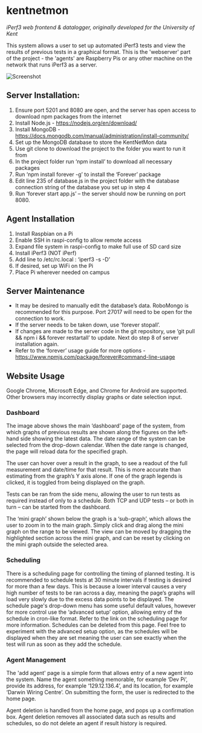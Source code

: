 # kentnetmon
*iPerf3 web frontend &amp; datalogger, originally developed for the University of Kent*

This system allows a user to set up automated iPerf3 tests and view the results of previous tests in a graphical format. This is the 'webserver' part of the project - the 'agents' are Raspberry Pis or any other machine on the network that runs iPerf3 as a server.

![Screenshot](http://i.imgur.com/MEstUXo.png)

## Server Installation:
 1. Ensure port 5201 and 8080 are open, and the server has open access to download npm packages from the internet
 2.	Install Node.js - https://nodejs.org/en/download/
 3.	Install MongoDB - https://docs.mongodb.com/manual/administration/install-community/
 4.	Set up the MongoDB database to store the KentNetMon data
 5.	Use git clone to download the project to the folder you want to run it from
 6.	In the project folder run ‘npm install’ to download all necessary packages
 7.	Run ‘npm install forever -g’ to install the ‘Forever’ package
 8.	Edit line 235 of database.js in the project folder with the database connection string of the database you set up in step 4
 9.	Run ‘forever start app.js’ – the server should now be running on port 8080.

## Agent Installation
 1.	Install Raspbian on a Pi
 2.	Enable SSH in raspi-config to allow remote access
 3.	Expand file system in raspi-config to make full use of SD card size
 4.	Install iPerf3 (NOT iPerf)
 5.	Add line to /etc/rc.local : ‘iperf3 -s -D’
 6.	If desired, set up WiFi on the Pi
 7.	Place Pi wherever needed on campus

## Server Maintenance
 - It may be desired to manually edit the database’s data. RoboMongo is recommended for this purpose. Port 27017 will need to be open for the connection to work.
 - If the server needs to be taken down, use ‘forever stopall’.
 - If changes are made to the server code in the git repository, use ‘git pull && npm i && forever restartall’ to update. Next do step 8 of server installation again. 
 - Refer to the ‘forever’ usage guide for more options - https://www.npmjs.com/package/forever#command-line-usage 

## Website Usage
Google Chrome, Microsoft Edge, and Chrome for Android are supported. Other browsers may incorrectly display graphs or date selection input.
### Dashboard
The image above shows the main ‘dashboard’ page of the system, from which graphs of previous results are shown along the figures on the left-hand side showing the latest data. The date range of the system can be selected from the drop-down calendar. When the date range is changed, the page will reload data for the specified graph. 

The user can hover over a result in the graph, to see a readout of the full measurement and date/time for that result. This is more accurate than estimating from the graph’s Y axis alone. If one of the graph legends is clicked, it is toggled from being displayed on the graph.

Tests can be ran from the side menu, allowing the user to run tests as required instead of only to a schedule. Both TCP and UDP tests – or both in turn – can be started from the dashboard.

The ‘mini graph’ shown below the graph is a ‘sub-graph’, which allows the user to zoom in to the main graph. Simply click and drag along the mini graph on the range to be viewed. The view can be moved by dragging the highlighted section across the mini graph, and can be reset by clicking on the mini graph outside the selected area.

### Scheduling
There is a scheduling page for controlling the timing of planned testing. It is recommended to schedule tests at 30 minute intervals if testing is desired for more than a few days. This is because a lower interval causes a very high number of tests to be ran across a day, meaning the page’s graphs will load very slowly due to the excess data points to be displayed. The schedule page's drop-down menu has some useful default values, however for more control use the ‘advanced setup’ option, allowing entry of the schedule in cron-like format. Refer to the link on the scheduling page for more information. Schedules can be deleted from this page. Feel free to experiment with the advanced setup option, as the schedules will be displayed when they are set meaning the user can see exactly when the test will run as soon as they add the schedule.

### Agent Management
The 'add agent' page is a simple form that allows entry of a new agent into the system. Name the agent something memorable, for example ‘Dev Pi’, provide its address, for example ‘129.12.136.4’, and its location, for example ‘Darwin Wiring Centre’. On submitting the form, the user is redirected to the home page. 

Agent deletion is handled from the home page, and pops up a confirmation box. Agent deletion removes all associated data such as results and schedules, so do not delete an agent if result history is required. 

